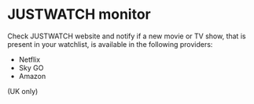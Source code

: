 # JUSTWATCH monitor
Check JUSTWATCH website and notify if a new movie or TV show, that is present in your watchlist, is available in the following providers:
- Netflix
- Sky GO
- Amazon

(UK only)